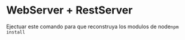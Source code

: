 # WebServer + RestServer

Ejectuar este comando para que reconstruya los modulos de node```npm install```